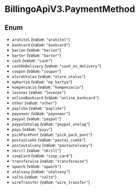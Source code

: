 # BillingoApiV3.PaymentMethod

## Enum

* `aruhitel` (value: `"aruhitel"`)
* `bankcard` (value: `"bankcard"`)
* `barion` (value: `"barion"`)
* `barter` (value: `"barter"`)
* `cash` (value: `"cash"`)
* `cashOnDelivery` (value: `"cash_on_delivery"`)
* `coupon` (value: `"coupon"`)
* `eloreUtalas` (value: `"elore_utalas"`)
* `epKartya` (value: `"ep_kartya"`)
* `kompenzacio` (value: `"kompenzacio"`)
* `levonas` (value: `"levonas"`)
* `onlineBankcard` (value: `"online_bankcard"`)
* `other` (value: `"other"`)
* `paylike` (value: `"paylike"`)
* `payoneer` (value: `"payoneer"`)
* `paypal` (value: `"paypal"`)
* `paypalUtolag` (value: `"paypal_utolag"`)
* `payu` (value: `"payu"`)
* `pickPackPont` (value: `"pick_pack_pont"`)
* `postaiCsekk` (value: `"postai_csekk"`)
* `postautalvany` (value: `"postautalvany"`)
* `skrill` (value: `"skrill"`)
* `szepCard` (value: `"szep_card"`)
* `transferwise` (value: `"transferwise"`)
* `upwork` (value: `"upwork"`)
* `utalvany` (value: `"utalvany"`)
* `valto` (value: `"valto"`)
* `wireTransfer` (value: `"wire_transfer"`)
